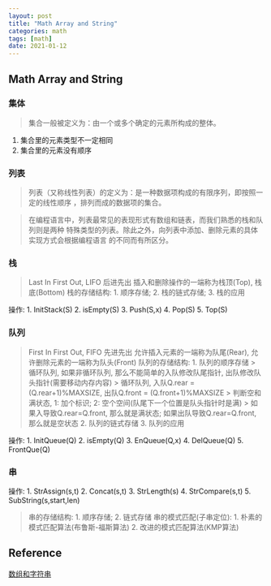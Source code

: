 ```yaml
---
layout: post
title: "Math Array and String"
categories: math
tags: [math]
date: 2021-01-12
---
```


## Math Array and String

### 集体

> 集合一般被定义为：由一个或多个确定的元素所构成的整体。

1. 集合里的元素类型不一定相同
2. 集合里的元素没有顺序

### 列表

> 列表（又称线性列表）的定义为：是一种数据项构成的有限序列，即按照一定的线性顺序
> ，排列而成的数据项的集合。

> 在编程语言中，列表最常见的表现形式有数组和链表，而我们熟悉的栈和队列则是两种
> 特殊类型的列表。除此之外，向列表中添加、删除元素的具体实现方式会根据编程语言
> 的不同而有所区分。

### 栈
> Last In First Out, LIFO 后进先出
> 插入和删除操作的一端称为栈顶(Top), 栈底(Bottom)
> 栈的存储结构: 1. 顺序存储; 2. 栈的链式存储; 3. 栈的应用

操作:
	1. InitStack(S)
	2. isEmpty(S)
	3. Push(S,x)
	4. Pop(S)
	5. Top(S)

### 队列
> First In First Out, FIFO 先进先出
> 允许插入元素的一端称为队尾(Rear), 允许删除元素的一端称为队头(Front)
> 队列的存储结构: 
	1. 队列的顺序存储
		> 循环队列, 如果非循环队列, 那么不能简单的入队修改队尾指针, 出队修改队头指针(需要移动内存内容)
		> 循环队列, 入队Q.rear = (Q.rear+1)%MAXSIZE, 出队Q.front = (Q.front+1)%MAXSIZE
		> 判断空和满状态, 1: 加个标识; 2: 空个空间(队尾下一个位置是队头指针时是满)
		> 如果入导致Q.rear=Q.front, 那么就是满状态; 如果出队导致Q.rear=Q.front, 那么就是空状态
	2. 队列的链式存储
	3. 队列的应用

操作:
	1. InitQueue(Q)
	2. isEmpty(Q)
	3. EnQueue(Q,x)
	4. DelQueue(Q)
	5. FrontQue(Q)

### 串
操作:
	1. StrAssign(s,t)
	2. Concat(s,t)
	3. StrLength(s)
	4. StrCompare(s,t)
	5. SubString(s,start,len)

> 串的存储结构: 1. 顺序存储; 2. 链式存储
> 串的模式匹配(子串定位): 
	1. 朴素的模式匹配算法(布鲁斯-福斯算法)
	2. 改进的模式匹配算法(KMP算法)

## Reference
[数组和字符串](https://leetcode-cn.com/leetbook/detail/array-and-string/)  

